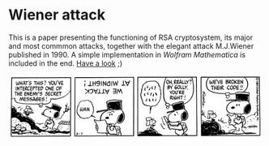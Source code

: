 # Wiener attack

This is a paper presenting the functioning of RSA cryptosystem, its major and most commmon attacks, together with the elegant attack M.J.Wiener published in 1990. A simple implementation in *Wolfram Mathematica* is included in the end. [Have a look](https://nbviewer.jupyter.org/github/MatteoGiorgi/wiener_attack/blob/master/assets/code/wiener_attack.pdf) ;)

<p align="center">
  <img width="500" src="assets/images/snoopy.gif"/>
</p>
